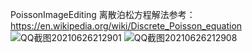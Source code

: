 PoissonImageEditing
离散泊松方程解法参考：
https://en.wikipedia.org/wiki/Discrete_Poisson_equation
![QQ截图20210626212901](https://user-images.githubusercontent.com/81803879/123514432-9f08fd80-d6c5-11eb-87d9-69fb21966ef0.png)
![QQ截图20210626212908](https://user-images.githubusercontent.com/81803879/123514437-a3351b00-d6c5-11eb-8b1d-4e92340c5af8.png)
